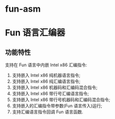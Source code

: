 # fun-asm

# Fun 语言汇编器

## 功能特性

支持在 Fun 语言中内嵌 Intel x86 汇编指令:

1. 支持嵌入 Intel x86 纯机器语言指令;
2. 支持嵌入 Intel x86 纯汇编语言指令;
3. 支持嵌入 Intel x86 机器码和汇编码混合指令;
4. 支持嵌入 Intel x86 带行号汇编语言指令;
5. 支持嵌入 Intel x86 带行号机器码和汇编码混合指令;
6. 支持嵌入的汇编指令带参数(Fun 语言传入)运行;
7. 支持汇编语言指令回调 Fun 语言函数.
